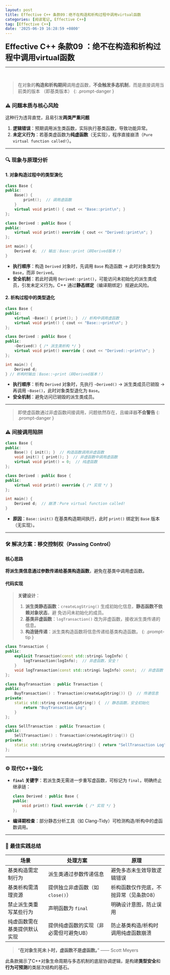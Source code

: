 ```yaml
---
layout: post
title: Effective C++ 条款09：绝不在构造和析构过程中调用virtual函数
categories: [阅读笔记, Effective C++]
tag: [Effective C++]
date: '2025-06-19 16:28:59 +0800'
---
```


<span style="font-size: 24px;">**Effective C++ 条款09 ：绝不在构造和析构过程中调用virtual函数**</span>

---
<br/>

> 在对象的**构造和析构期间**调用虚函数，**不会触发多态机制**，而是直接调用当前类的版本
> （即基类版本）
{: .prompt-danger }
### ⚠️ **问题本质与核心风险**  
这种行为违背直觉，且易引发**两类严重问题**
1. **逻辑错误**：预期调用派生类函数，实际执行基类函数，导致功能异常。  
2. **未定义行为**：若基类虚函数为**纯虚函数**（无实现），程序直接崩溃（`Pure virtual function called!`）。

---

### 🔍 **现象与原理分析**  
#### **1. 对象构造过程中的类型演化**  
```cpp
class Base {
public:
    Base() { 
        print();  // 调用虚函数
    }
    virtual void print() { cout << "Base::print\n"; }
};

class Derived : public Base {
public:
    virtual void print() override { cout << "Derived::print\n"; }
};

int main() {
    Derived d;  // 输出：Base::print（非Derived版本！）
}
```  
- **执行顺序**：构造 `Derived` 对象时，先调用 `Base` 构造函数 → 此时对象类型为 `Base`，而非 `Derived`。  
- **安全机制**：若此时调用 `Derived::print()`，可能访问未初始化的派生类成员，引发未定义行为。C++ 通过**静态绑定**（编译期绑定）规避此风险。

#### **2. 析构过程中的类型退化**  
```cpp
class Base {
public:
    virtual ~Base() { print(); }  // 析构中调用虚函数
    virtual void print() { cout << "Base::~print\n"; }
};

class Derived : public Base {
public:
    ~Derived() { /* 派生类析构 */ }
    virtual void print() override { cout << "Derived::~print\n"; }
};

int main() {
    Derived d;  
} // 析构时输出：Base::~print（非Derived版本！）
```  
- **执行顺序**：析构 `Derived` 对象时，先执行 `~Derived()` → 派生类成员已销毁 → 再调用 `~Base()`，此时对象类型退化为 `Base`。  
- **安全机制**：避免访问已销毁的派生类成员。

---

> 即使虚函数通过非虚函数间接调用，问题依然存在，且编译器**不会警告**
{: .prompt-danger }
### ⚠️ **间接调用陷阱**  
```cpp
class Base {
public:
    Base() { init(); }  // 构造函数调用非虚函数
    void init() { print(); }  // 非虚函数中调用虚函数
    virtual void print() = 0;  // 纯虚函数
};

class Derived : public Base {
public:
    virtual void print() override { /* 实现 */ }
};

int main() {
    Derived d;  // 崩溃：Pure virtual function called!
}
```  
- **原因**：`Base::init()` 在基类构造期间执行，此时 `print()` 绑定到 `Base` 版本（无实现）。

---

### 🛠️ **解决方案：移交控制权（Passing Control）**  
#### **核心思路**  
**将派生类信息通过参数传递给基类构造函数**，避免在基类中调用虚函数。  

#### **代码实现**  

> **关键设计**：  
> 1. **派生类静态函数**：`createLogString()` 生成初始化信息，**静态函数不依赖对象状态**，避
> 免访问未初始化的成员。  
> 2. **基类非虚函数**：`logTransaction()` 改为非虚函数，接收派生类传递的信息。  
> 3. **构造链传递**：派生类构造函数将信息传递给基类构造函数。
{: .prompt-tip }

```cpp
class Transaction {
public:
    explicit Transaction(const std::string& logInfo) {
        logTransaction(logInfo);  // 非虚函数，安全！
    }
    void logTransaction(const std::string& logInfo) const;  // 非虚函数
};

class BuyTransaction : public Transaction {
public:
    BuyTransaction() : Transaction(createLogString()) {}  // 传递信息
private:
    static std::string createLogString() {  // 静态函数，安全初始化
        return "BuyTransaction Log";
    }
};

class SellTransaction : public Transaction {
public:
    SellTransaction() : Transaction(createLogString()) {}
private:
    static std::string createLogString() { return "SellTransaction Log"; }
};
```  

---

### ⚙️ **现代C++强化**  
- **`final` 关键字**：若派生类无需进一步重写虚函数，可标记为 `final`，明确终止继承链：  
  ```cpp
  class Derived : public Base {
  public:
      void print() final override { /* 实现 */ }
  };
  ```  
- **编译期检查**：部分静态分析工具（如 Clang-Tidy）可检测构造/析构中的虚函数调用。

---

### 💎 **最佳实践总结**  

| **场景**                     | **处理方案**                           | **原理**                               |
| ---------------------------- | -------------------------------------- | -------------------------------------- |
| 基类构造需定制行为           | 派生类通过参数传递信息                 | 避免多态未生效导致逻辑错误             |
| 基类析构需清理资源           | 提供独立非虚函数（如 `close()`）       | 析构函数仅作兜底，不抛异常（见条款08） |
| 禁止派生类重写某些行为       | 声明函数为 `final`                     | 明确设计意图，防止误用                 |
| 纯虚函数需在基类提供默认实现 | 提供纯虚函数的实现（非必需但可避免UB） | 防止基类构造/析构时调用纯虚函数崩溃    |

> “**在对象生死未卜时，虚函数不是虚函数。**” —— Scott Meyers  

此条款揭示了C++对象生命周期与多态机制的底层协调逻辑，是构建**类型安全**和**行为可预测**的类层次结构的基石。
